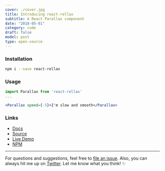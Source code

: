 ```yaml
---
cover: ./cover.jpg
title: Introducing react-rellax
subtitle: A React Parallax component
date: "2018-05-01"
category: code
draft: false
model: post
type: open-source
---
```


### Installation
```bash
npm i --save react-rellax
```

### Usage
```jsx
import Parallax from 'react-rellax'
...

<Parallax speed={-5}>I'm slow and smooth</Parallax>
```
### Links
 - [Docs](https://github.com/nelonoel/react-rellax/blob/master/README.md)
 - [Source](https://github.com/nelonoel/react-rellax)
 - [Live Demo](https://open.nelo.is/react-rellax)
 - [NPM](https://npmjs.com/package/react-rellax)

---

For questions and suggestions, feel free to [file an issue](https://github.com/nelonoel/react-rellax/issues/new). Also, you can always hit me up on [Twitter](https://twitter.com/nelonoel). Let me know what you think! ✨
